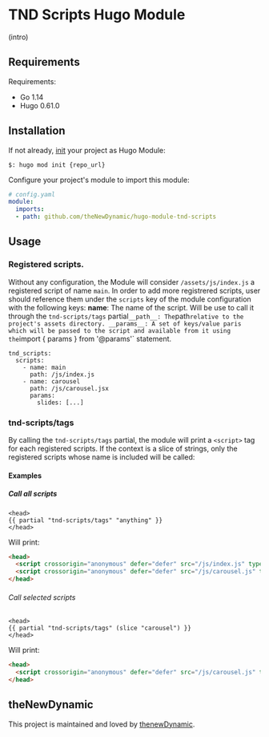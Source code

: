 
# TND Scripts Hugo Module

(intro)

## Requirements

Requirements:
- Go 1.14
- Hugo 0.61.0


## Installation

If not already, [init](https://gohugo.io/hugo-modules/use-modules/#initialize-a-new-module) your project as Hugo Module:

```
$: hugo mod init {repo_url}
```

Configure your project's module to import this module:

```yaml
# config.yaml
module:
  imports:
  - path: github.com/theNewDynamic/hugo-module-tnd-scripts
```

## Usage

### Registered scripts.
Without any configuration, the Module will consider `/assets/js/index.js` a registered script of name `main`.
In order to add more registrered scripts, user should reference them under the `scripts` key of the module configuration with the following keys:
__name__: The name of the script. Will be use to call it through the `tnd-scripts/tags` partial`
__path__: The `path` relative to the project's assets directory.
__params__: A set of keys/value paris which will be passed to the script and available from it using the `import { params } from '@params'` statement.
```
tnd_scripts:
  scripts:
    - name: main
      path: /js/index.js
    - name: carousel
      path: /js/carousel.jsx
      params:
        slides: [...]
```

### tnd-scripts/tags

By calling the `tnd-scripts/tags` partial, the module will print a `<script>` tag for each registered scripts.
If the context is a slice of strings, only the registered scripts whose name is included will be called:

#### Examples

##### Call all scripts
```
<head>
{{ partial "tnd-scripts/tags" "anything" }}
</head>
```
Will print:

```html
<head>
  <script crossorigin="anonymous" defer="defer" src="/js/index.js" type="text/javascript"></script>
  <script crossorigin="anonymous" defer="defer" src="/js/carousel.js" type="text/javascript"></script>
</head>
```

###### Call selected scripts

```
<head>
{{ partial "tnd-scripts/tags" (slice "carousel") }}
</head>
```
Will print:

```html
<head>
  <script crossorigin="anonymous" defer="defer" src="/js/carousel.js" type="text/javascript"></script>
</head>
```

## theNewDynamic

This project is maintained and loved by [thenewDynamic](https://www.thenewdynamic.com).
